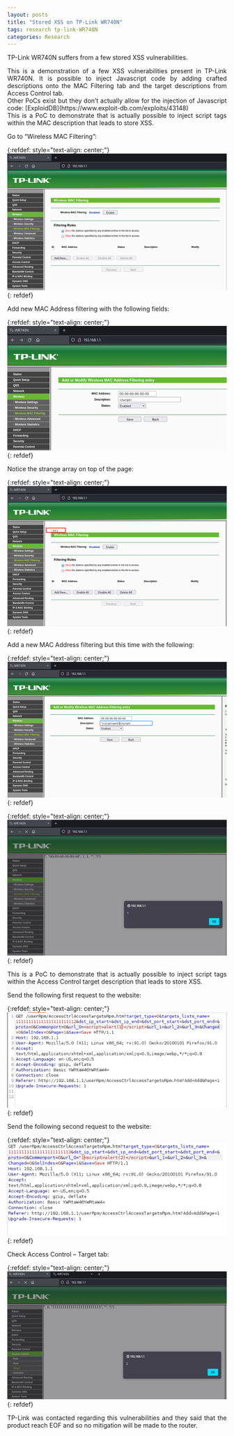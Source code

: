 ```yaml
---
layout: posts
title: "Stored XSS on TP-Link WR740N"
tags: research tp-link-WR740N
categories: Research
---
```


TP-Link WR740N suffers from a few stored XSS vulnerabilities.

<p style='text-align: justify;'>
This is a demonstration of a few XSS vulnerabilities present in TP-Link WR740N. It is possible to inject Javascript code by adding crafted descriptions onto the MAC Filtering tab and the target descriptions from Access Control tab.
<br>
Other PoCs exist but they don’t actually allow for the injection of Javascript code: [ExploidDB](https://www.exploit-db.com/exploits/43148)
<br>
This is a PoC to demonstrate that is actually possible to inject script tags within the MAC description that leads to store XSS.
</p>

Go to “Wireless MAC Filtering”:

{:refdef: style="text-align: center;"}
![rustscan](/assets/research/tp-link-WR740N/2.png)
{: refdef}

Add new MAC Address filtering with the following fields:

{:refdef: style="text-align: center;"}
![rustscan](/assets/research/tp-link-WR740N/3.png)
{: refdef}

Notice the strange array on top of the page:

{:refdef: style="text-align: center;"}
![rustscan](/assets/research/tp-link-WR740N/4.png)
{: refdef}

Add a new MAC Address filtering but this time with the following:

{:refdef: style="text-align: center;"}
![rustscan](/assets/research/tp-link-WR740N/5.png)
{: refdef}

{:refdef: style="text-align: center;"}
![rustscan](/assets/research/tp-link-WR740N/6.png)
{: refdef}

<p style='text-align: justify;'>
This is a PoC to demonstrate that is actually possible to inject script tags within the Access Control target description that leads to store XSS.
</p>

<p style='text-align: justify;'>
Send the following first request to the website:
</p>

{:refdef: style="text-align: center;"}
![rustscan](/assets/research/tp-link-WR740N/7.png)
{: refdef}

Send the following second request to the website:

{:refdef: style="text-align: center;"}
![rustscan](/assets/research/tp-link-WR740N/8.png)
{: refdef}

Check Access Control – Target tab:

{:refdef: style="text-align: center;"}
![rustscan](/assets/research/tp-link-WR740N/9.png)
{: refdef}

<p style='text-align: justify;'>
TP-Link was contacted regarding this vulnerabilities and they said that the product reach EOF and so no mitigation will be made to the router.
</p>

